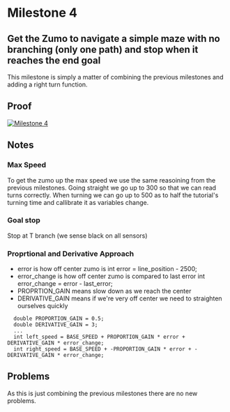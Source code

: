 # Milestone 4
## Get the Zumo to navigate a simple maze with no branching (only one path) and stop when it reaches the end goal
This milestone is simply a matter of combining the previous milestones and adding a right turn function.

## Proof
[![Milestone 4](http://img.youtube.com/vi/3s-mwgOtqvA/0.jpg)](https://www.youtube.com/watch?v=3s-mwgOtqvA "Milestone 4")


## Notes
### Max Speed
To get the zumo up the max speed we use the same reasoining from the previous milestones. 
Going straight we go up to 300 so that we can read turns correctly. 
When turning we can go up to 500 as to half the tutorial's turning time and callibrate it as variables change.
### Goal stop
Stop at T branch (we sense black on all sensors)
### Proprtional and Derivative Approach
* error is how off center zumo is
  int error = line_position - 2500;
* error_change is how off center zumo is compared to last error 
  int error_change = error - last_error;
* PROPRTION_GAIN means slow down as we reach the center
* DERIVATIVE_GAIN means if we're very off center we need to straighten ourselves quickly
```
  double PROPORTION_GAIN = 0.5;
  double DERIVATIVE_GAIN = 3;
  ...
  int left_speed = BASE_SPEED + PROPORTION_GAIN * error + DERIVATIVE_GAIN * error_change;
  int right_speed = BASE_SPEED + -PROPORTION_GAIN * error + -DERIVATIVE_GAIN * error_change;
```
## Problems
As this is just combining the previous milestones there are no new problems.
